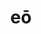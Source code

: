 ---
title: eō
meaning: to go
ch: [seven, fourteen, seventeen, f2, f, seventeen7, twentythree, 24rv]
pos: verb
inf: īre
thirdpp: iī/īvī
fourthpp: itūrus
conjugation: irregular
six: y
---